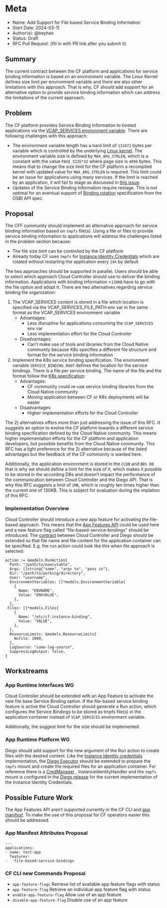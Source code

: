 # Meta
[meta]: #meta
- Name: Add Support for File based Service Binding Information
- Start Date: 2024-03-11
- Author(s): @beyhan
- Status: Draft
- RFC Pull Request: (fill in with PR link after you submit it)



## Summary

The current contract between the CF platform and applications for service binding information is based on an environment variable. The Linux Kernel defines size limit per environment variable and there are also other limitations with this approach. That is why, CF should add support for an alternative option to provide service binding information which can address the limitations of the current approach.

## Problem

The CF platform provides Service Binding Information to hosted applications via the [VCAP_SERVICES environment variable](https://docs.cloudfoundry.org/devguide/services/application-binding.html). There are following challenges with this approach:
- The environment variable length has a hard limit of `131072` bytes per variable which is controlled by the underlying [Linux kernel](https://github.com/torvalds/linux/blob/master/include/uapi/linux/binfmts.h). The environment variable size is defined by `MAX_ARG_STRLEN`, which is a constant with the value `PAGE_SIZE*32` where page size is `4096` bytes. This means that to change the size limit for the CF platform a recompiled kernel with updated value for `MAX_ARG_STRLEN` is required. This limit could be an issue for applications using many services. If the limit is reached by an application, it will fail to stage as discussed in [this issue](https://github.com/cloudfoundry/garden-runc-release/issues/160).
- Updates of the Service Binding Information require restage. This is not optimal for an eventual support of [Binding rotation](https://github.com/openservicebrokerapi/servicebroker/blob/master/spec.md#binding-rotation) specification from the OSBI API spec.


## Proposal

The CFF community should implement an alternative approach for service binding information based on `tmpfs` file(s). Using a file or files to provide service binding information to applications will address the challenges listed in the problem section because:
- The file size limit can be controlled by the CF platform
- Already today CF uses `tmpfs` for [Instance Identity Credentials](https://docs.cloudfoundry.org/devguide/deploy-apps/instance-identity.html) which are rotated without restarting the application every `24h` by default

The two approaches should be supported in parallel. Users should be able to select which approach Cloud Controller should use to deliver the binding information. Applications with binding information >`130KB` have to go with the file option and adopt it. There are two alternatives regarding service binding file organization:
1. The VCAP_SERVICES content is stored in a file which location is specified via the VCAP_SERVICES_FILE_PATH env var in the same format as the VCAP_SERVICES environment variable
   * Advantages:
      * Less disruptive for applications consuming the `VCAP_SERVICES` env var
      * Less implementation effort for the Cloud Controller
   * Disadvantages:
      * Can’t make use of tools and libraries from the Cloud Native community because K8s specifies a different file structure and format for the service binding information
2. Implement the K8s service binding specification. The environment variable `SERVICE_BINDING_ROOT` defines the location for the service bindings. There is a file per service binding. The name of the file and the format follow the [K8s specification](https://servicebinding.io/):
   * Advantages:
      * CF community could re-use service binding libraries from the Cloud Native community
      * Moving application between CF or K8s deployments will be easier
   * Disadvantages
      * Higher implementation efforts for the Cloud Controller


The 2) alternatives offers more than just addressing the issue of this RFC. It suggests an option to evolve the CF platform towards a different service binding specification defined by the Cloud Native community. This means higher implementation efforts for the CF platform and application developers, but possible benefits from the Cloud Native community. This RFC has a light preference for the 2) alternative because of the listed advantages but the feedback of the CF community is wanted here.

Additionally, the application environment is stored in the `CCDB` and `BBS DB` that is why we should define a limit for the size of it, which makes it possible to be stored in the according DBs and doesn’t impact the performance of the communication between Cloud Controller and the Diego API. That is why this RFC suggests a limit of `1MB`, which is roughly ten times higher than the current one of 130KB. This is subject for evaluation during the implation of this RFC.

### Implementation Overview

Cloud Controller should introduce a new app feature for activating the file-based approach. This means that the [App Features API](https://v3-apidocs.cloudfoundry.org/version/3.159.0/index.html#app-features) could be used here and a new feature flag called “file-based-service-bindings" should be introduced.
The [contract](https://github.com/cloudfoundry/bbs/blob/main/doc/actions.md) between Cloud Controller and Diego should be extended so that file name and file content for the application container can be specified. E.g. the run action could look like this when file approach is selected:

```
action := &models.RunAction{
  Path: "/path/to/executable",
  Args: []string{"some", "args to", "pass in"},
  Dir: "/path/to/working/directory",
  User: "username",
  EnvironmentVariables: []*models.EnvironmentVariable{
    {
      Name: "ENVNAME",
      Value: "ENVVALUE",
    },
  },
 Files: []*models.Files{
    {
      Name: "/etc/cf-instance-binding",
      Value: "VALUE",
    },
  },
  ResourceLimits: &models.ResourceLimits{
    Nofile: 1000,
  },
  LogSource: "some-log-source",
  SuppressLogOutput: false,
}
```

## Workstreams

### App Runtime Interfaces WG

Cloud Controller should be extended with an App Feature to activate the new file base Service Binding option. If the file-based service binding feature is active the Cloud Controller should generate a Run action, which configures the Service Bindings to be stored as tmpfs file(s) in the application container instead of `VCAP_SERVICES` environment variable.

Additionally, the suggest limit for the size should be implemented.

### App Runtime Platform WG

Diego should add support for the new argument of the Run action to create files with the desired content. Like the [Instance Identity credentials](https://docs.cloudfoundry.org/devguide/deploy-apps/instance-identity.html) implementation, the [Diego Executor](https://github.com/cloudfoundry/executor) should be extended to prepare the `tmpfs` mount and create the required files for an application container. For reference there is a [CredManager](https://github.com/cloudfoundry/executor/blob/db9758c0142ae9c11dad26de672735fb20566105/depot/containerstore/credmanager.go) , InstanceIdentityHandler and the `tmpfs` mount is configured in the [Diego release](https://github.com/cloudfoundry/diego-release/blob/2d7d7c1373f2a61077c74e33a397a5f69b11b131/jobs/rep/templates/setup_mounted_data_dirs.erb#L38-L56) for the current implementation of the Instance Identity Credentials.

## Possible Future Work

The App Features API aren’t supported currently in the CF CLI and [app manifest](https://docs.cloudfoundry.org/devguide/deploy-apps/manifest-attributes.html). To make the use of this proposal for CF operators easier this should be addressed.

### App Manifest Attributes Proposal

```
---
applications:
- name: test-app
  features:
-	file-based-service-bindings
```

### CF CLI new Commands Proposal

- `app-feature-flags`                   Retrieve list of available app feature flags with status
- `app-feature-flag`                    Retrieve an individual app feature flag with status
- `enable-app-feature-flag`             Allow use of an app feature
- `disable-app-feature-flag`            Disable use of an app feature

